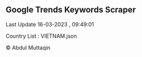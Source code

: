 

## Google Trends Keywords Scraper 
 
Last Update 16-03-2023 , 09:49:01

Country List :
VIETNAM.json



© Abdul Muttaqin 
